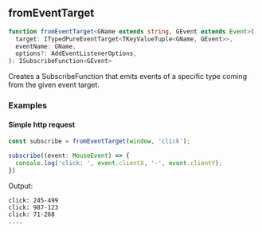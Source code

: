 ## fromEventTarget

```ts
function fromEventTarget<GName extends string, GEvent extends Event>(
  target: ITypedPureEventTarget<TKeyValueTuple<GName, GEvent>>,
  eventName: GName,
  options?: AddEventListenerOptions,
): ISubscribeFunction<GEvent>
```

Creates a SubscribeFunction that emits events of a specific type coming from the given event target.

### Examples

#### Simple http request

```ts
const subscribe = fromEventTarget(window, 'click');

subscribe((event: MouseEvent) => {
  console.log('click: ', event.clientX, '-', event.clientY);
})
```

Output:

```text
click: 245-499
click: 987-123
click: 71-268
....
```

